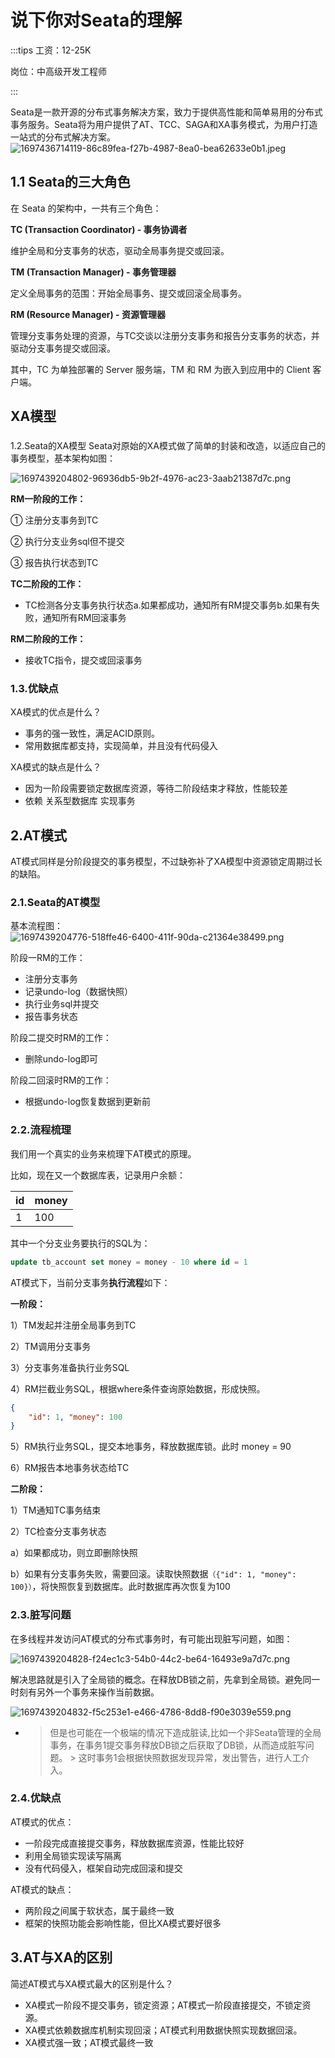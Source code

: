 # 说下你对Seata的理解

:::tips
工资：12-25K

岗位：中高级开发工程师

:::

Seata是一款开源的分布式事务解决方案，致力于提供高性能和简单易用的分布式事务服务。Seata将为用户提供了AT、TCC、SAGA和XA事务模式，为用户打造一站式的分布式解决方案。![1697436714119-86c89fea-f27b-4987-8ea0-bea62633e0b1.jpeg](./img/-fne7tgBMXEHczUA/1697436714119-86c89fea-f27b-4987-8ea0-bea62633e0b1-157248.jpeg)

##

## 1.1 Seata的三大角色

在 Seata 的架构中，一共有三个角色：

**TC (Transaction Coordinator) - 事务协调者**

维护全局和分支事务的状态，驱动全局事务提交或回滚。

**TM (Transaction Manager) - 事务管理器**

定义全局事务的范围：开始全局事务、提交或回滚全局事务。

**RM (Resource Manager) - 资源管理器**

管理分支事务处理的资源，与TC交谈以注册分支事务和报告分支事务的状态，并驱动分支事务提交或回滚。

其中，TC 为单独部署的 Server 服务端，TM 和 RM 为嵌入到应用中的 Client 客户端。

## XA模型

### 

1.2.Seata的XA模型
Seata对原始的XA模式做了简单的封装和改造，以适应自己的事务模型，基本架构如图：

![1697439204802-96936db5-9b2f-4976-ac23-3aab21387d7c.png](./img/-fne7tgBMXEHczUA/1697439204802-96936db5-9b2f-4976-ac23-3aab21387d7c-596419.png)

**RM一阶段的工作：**

① 注册分支事务到TC

② 执行分支业务sql但不提交

③ 报告执行状态到TC

**TC二阶段的工作：**

+ TC检测各分支事务执行状态a.如果都成功，通知所有RM提交事务b.如果有失败，通知所有RM回滚事务

**RM二阶段的工作：**

+ 接收TC指令，提交或回滚事务

### 1.3.优缺点

XA模式的优点是什么？

+ 事务的强一致性，满足ACID原则。
+ 常用数据库都支持，实现简单，并且没有代码侵入

XA模式的缺点是什么？

+ 因为一阶段需要锁定数据库资源，等待二阶段结束才释放，性能较差
+ 依赖 关系型数据库 实现事务

## 2.AT模式

AT模式同样是分阶段提交的事务模型，不过缺弥补了XA模型中资源锁定周期过长的缺陷。

### 2.1.Seata的AT模型

基本流程图：  
![1697439204776-518ffe46-6400-411f-90da-c21364e38499.png](./img/-fne7tgBMXEHczUA/1697439204776-518ffe46-6400-411f-90da-c21364e38499-528040.png)

阶段一RM的工作：

+ 注册分支事务
+ 记录undo-log（数据快照）
+ 执行业务sql并提交
+ 报告事务状态

阶段二提交时RM的工作：

+ 删除undo-log即可

阶段二回滚时RM的工作：

+ 根据undo-log恢复数据到更新前

### 2.2.流程梳理

我们用一个真实的业务来梳理下AT模式的原理。

比如，现在又一个数据库表，记录用户余额：

| **id** | **money** |
| :--- | :--- |
| 1 | 100 |

其中一个分支业务要执行的SQL为：

```sql
update tb_account set money = money - 10 where id = 1
```

AT模式下，当前分支事务**执行流程**如下：

**一阶段：**

1）TM发起并注册全局事务到TC

2）TM调用分支事务

3）分支事务准备执行业务SQL

4）RM拦截业务SQL，根据where条件查询原始数据，形成快照。

```json
{
    "id": 1, "money": 100
}
```

5）RM执行业务SQL，提交本地事务，释放数据库锁。此时 money = 90

6）RM报告本地事务状态给TC

**二阶段：**

1）TM通知TC事务结束

2）TC检查分支事务状态

a）如果都成功，则立即删除快照

b）如果有分支事务失败，需要回滚。读取快照数据`（{"id": 1, "money": 100}）`，将快照恢复到数据库。此时数据库再次恢复为100

### 2.3.脏写问题

在多线程并发访问AT模式的分布式事务时，有可能出现脏写问题，如图：

![1697439204828-f24ec1c3-54b0-44c2-be64-16493e9a7d7c.png](./img/-fne7tgBMXEHczUA/1697439204828-f24ec1c3-54b0-44c2-be64-16493e9a7d7c-121388.png)

解决思路就是引入了全局锁的概念。在释放DB锁之前，先拿到全局锁。避免同一时刻有另外一个事务来操作当前数据。

![1697439204832-f5c253e1-e466-4786-8dd8-f90e3039e559.png](./img/-fne7tgBMXEHczUA/1697439204832-f5c253e1-e466-4786-8dd8-f90e3039e559-664883.png)

+ > 但是也可能在一个极端的情况下造成脏读,比如一个非Seata管理的全局事务，在事务1提交事务释放DB锁之后获取了DB锁，从而造成脏写问题。 > 这时事务1会根据快照数据发现异常，发出警告，进行人工介入。  

### 2.4.优缺点

AT模式的优点：

+ 一阶段完成直接提交事务，释放数据库资源，性能比较好
+ 利用全局锁实现读写隔离
+ 没有代码侵入，框架自动完成回滚和提交

AT模式的缺点：

+ 两阶段之间属于软状态，属于最终一致
+ 框架的快照功能会影响性能，但比XA模式要好很多

## 3.AT与XA的区别

简述AT模式与XA模式最大的区别是什么？

+ XA模式一阶段不提交事务，锁定资源；AT模式一阶段直接提交，不锁定资源。
+ XA模式依赖数据库机制实现回滚；AT模式利用数据快照实现数据回滚。
+ XA模式强一致；AT模式最终一致
